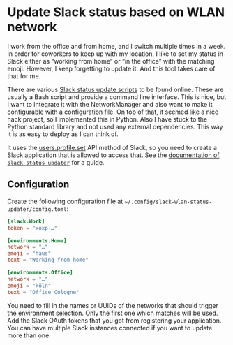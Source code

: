 # Update Slack status based on WLAN network

I work from the office and from home, and I switch multiple times in a week. In order for coworkers to keep up with my location, I like to set my status in Slack either as “working from home” or “in the office” with the matching emoji. However, I keep forgetting to update it. And this tool takes care of that for me.

There are various [Slack status update scripts](https://github.com/mivok/slack_status_updater/blob/master/slack_status.sh) to be found online. These are usually a Bash script and provide a command line interface. This is nice, but I want to integrate it with the NetworkManager and also want to make it configurable with a configuration file. On top of that, it seemed like a nice hack project, so I implemented this in Python. Also I have stuck to the Python standard library and not used any external dependencies. This way it is as easy to deploy as I can think of.

It uses the [users.profile.set](https://api.slack.com/methods/users.profile.set) API method of Slack, so you need to create a Slack application that is allowed to access that. See the [documentation of `slack_status_updater`](https://github.com/mivok/slack_status_updater) for a guide.


## Configuration

Create the following configuration file at `~/.config/slack-wlan-status-updater/config.toml`:

```toml
[slack.Work]
token = "xoxp-…"

[environments.Home]
network = "…"
emoji = "haus"
text = "Working from home"

[environments.Office]
network = "…"
emoji = "köln"
text = "Office Cologne"
```

You need to fill in the names or UUIDs of the networks that should trigger the environment selection. Only the first one which matches will be used. Add the Slack OAuth tokens that you got from registering your application. You can have multiple Slack instances connected if you want to update more than one.
